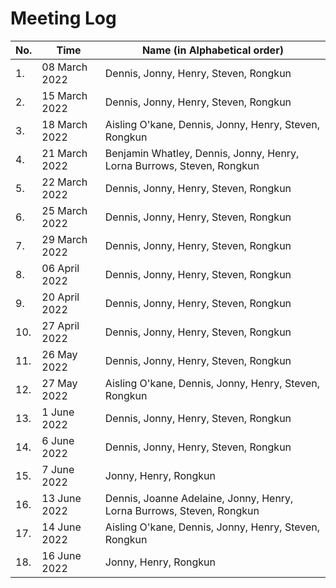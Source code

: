 # Meeting Log
| No. | Time | Name (in Alphabetical order) |
|-----|------|-------------------------------------|
| 1.  | 08 March 2022 | Dennis, Jonny, Henry, Steven, Rongkun |
| 2.  | 15 March 2022 | Dennis, Jonny, Henry, Steven, Rongkun |
| 3.  | 18 March 2022 | Aisling O'kane, Dennis, Jonny, Henry, Steven, Rongkun |
| 4.  | 21 March 2022 | Benjamin Whatley, Dennis, Jonny, Henry, Lorna Burrows, Steven, Rongkun |
| 5.  | 22 March 2022 | Dennis, Jonny, Henry, Steven, Rongkun |
| 6.  | 25 March 2022 | Dennis, Jonny, Henry, Steven, Rongkun |
| 7.  | 29 March 2022 | Dennis, Jonny, Henry, Steven, Rongkun |
| 8.  | 06 April 2022 | Dennis, Jonny, Henry, Steven, Rongkun |
| 9.  | 20 April 2022 | Dennis, Jonny, Henry, Steven, Rongkun |
| 10. | 27 April 2022 | Dennis, Jonny, Henry, Steven, Rongkun |
| 11. | 26 May   2022 | Dennis, Jonny, Henry, Steven, Rongkun |
| 12. | 27 May   2022 | Aisling O'kane, Dennis, Jonny, Henry, Steven, Rongkun |
| 13. | 1  June  2022 | Dennis, Jonny, Henry, Steven, Rongkun |
| 14. | 6  June  2022 | Dennis, Jonny, Henry, Steven, Rongkun |
| 15. | 7  June  2022 | Jonny, Henry, Rongkun                 |
| 16. | 13 June  2022 | Dennis, Joanne Adelaine, Jonny, Henry, Lorna Burrows, Steven, Rongkun |
| 17. | 14 June  2022 | Aisling O'kane, Dennis, Jonny, Henry, Steven, Rongkun |
| 18. | 16 June  2022 | Jonny, Henry, Rongkun                 |